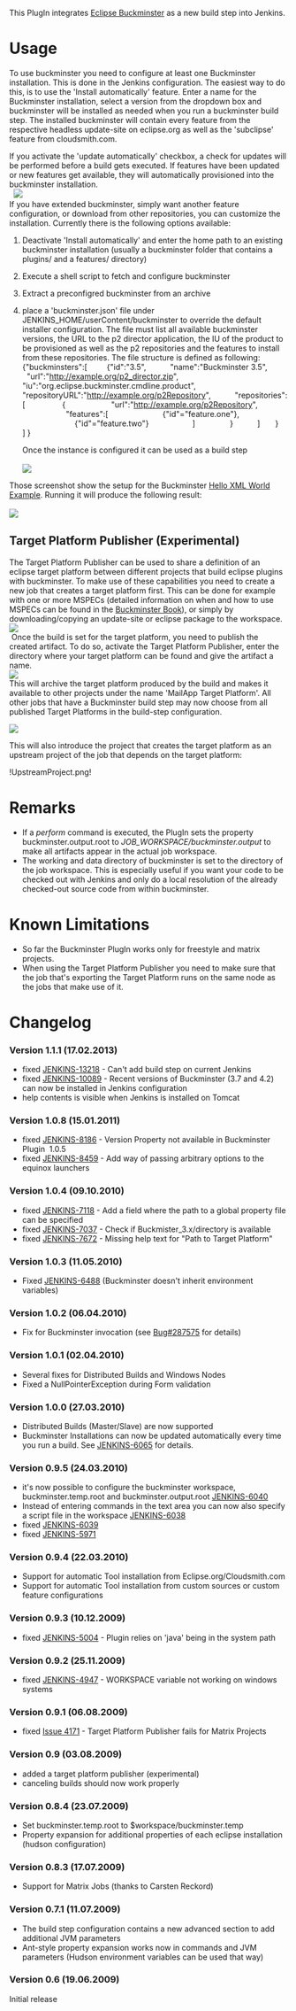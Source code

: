 This PlugIn integrates [Eclipse
Buckminster](http://www.eclipse.org/buckminster "Eclipse Buckminster")
as a new build step into Jenkins.  

# Usage

To use buckminster you need to configure at least one Buckminster
installation. This is done in the Jenkins configuration. The easiest way
to do this, is to use the 'Install automatically' feature. Enter a name
for the Buckminster installation, select a version from the dropdown box
and buckminster will be installed as needed when you run a buckminster
build step. The installed buckminster will contain every feature from
the respective headless update-site on eclipse.org as well as the
'subclipse' feature from cloudsmith.com.

If you activate the 'update automatically' checkbox, a check for updates
will be performed before a build gets executed. If features have been
updated or new features get available, they will automatically
provisioned into the buckminster installation.  
 
![](docs/images/buckminster-installation.png)  
If you have extended buckminster, simply want another feature
configuration, or download from other repositories, you can customize
the installation. Currently there is the following options available:

1.  Deactivate 'Install automatically' and enter the home path to an
    existing buckminster installation (usually a buckminster folder that
    contains a plugins/ and a features/ directory)
2.  Execute a shell script to fetch and configure buckminster
3.  Extract a preconfigred buckminster from an archive
4.  place a 'buckminster.json' file under
    JENKINS\_HOME/userContent/buckminster to override the default
    installer configuration. The file must list all available
    buckminster versions, the URL to the p2 director application, the IU
    of the product to be provisioned as well as the p2 repositories and
    the features to install from these repositories. The file structure
    is defined as following:
         {"buckminsters":[
                {"id":"3.5",
                  "name":"Buckminster 3.5",
                  "url":"http://example.org/p2_director.zip",
                  "iu":"org.eclipse.buckminster.cmdline.product",
                  "repositoryURL":"http://example.org/p2Repository",
                  "repositories":[
                        {
                            "url":"http://example.org/p2Repository",
                            "features":[
                                {"id"="feature.one"},
                                {"id"="feature.two"}
                           ]
                       }
                  ]
              }
           ]
        }

    Once the instance is configured it can be used as a build step  
       
    ![](docs/images/Bildschirmfoto-4.png)

Those screenshot show the setup for the Buckminster [Hello XML World
Example](http://wiki.eclipse.org/Hello_XML_World_Example_(Buckminster) "Hello XML World Example").
Running it will produce the following result:  
   
![](docs/images/Bildschirmfoto-2.png)

## Target Platform Publisher (Experimental)

The Target Platform Publisher can be used to share a definition of an
eclipse target platform between different projects that build eclipse
plugins with buckminster. To make use of these capabilities you need to
create a new job that creates a target platform first. This can be done
for example with one or more MSPECs (detailed information on when and
how to use MSPECs can be found in the [Buckminster
Book](http://www.eclipse.org/downloads/download.php?file=/tools/buckminster/doc/BuckyBook.pdf)),
or simply by downloading/copying an update-site or eclipse package to
the workspace.  
![](docs/images/TP-config.png)  
 Once the build is set for the target platform, you need to publish the
created artifact. To do so, activate the Target Platform Publisher,
enter the directory where your target platform can be found and give the
artifact a name.  
![](docs/images/ArchiveTP.png)  
This will archive the target platform produced by the build and makes it
available to other projects under the name 'MailApp Target Platform'.
All other jobs that have a Buckminster build step may now choose from
all published Target Platforms in the build-step configuration.

![](docs/images/UseTP.png)

This will also introduce the project that creates the target platform as
an upstream project of the job that depends on the target platform:

!UpstreamProject.png! 

# Remarks

  

-   If a *perform* command is executed, the PlugIn sets the property
    buckminster.output.root to *JOB\_WORKSPACE/buckminster.output* to
    make all artifacts appear in the actual job workspace.
-   The working and data directory of buckminster is set to the
    directory of the job workspace. This is especially useful if you
    want your code to be checked out with Jenkins and only do a local
    resolution of the already checked-out source code from within
    buckminster.  

# Known Limitations

-   So far the Buckminster PlugIn works only for freestyle and matrix
    projects.
-   When using the Target Platform Publisher you need to make sure that
    the job that's exporting the Target Platform runs on the same node
    as the jobs that make use of it.

# Changelog

### Version 1.1.1 (17.02.2013)

-   fixed
    [JENKINS-13218](https://issues.jenkins-ci.org/browse/JENKINS-13218 "JENKINS-13218") -
    Can't add build step on current Jenkins
-   fixed
    [JENKINS-10089](https://issues.jenkins-ci.org/browse/JENKINS-10089 "JENKINS-10089") -
    Recent versions of Buckminster (3.7 and 4.2) can now be installed in
    Jenkins configuration
-   help contents is visible when Jenkins is installed on Tomcat

### Version 1.0.8 (15.01.2011)

-   fixed
    [JENKINS-8186](http://issues.jenkins-ci.org/browse/JENKINS-8186 "JENKINS-8186") -
    Version Property not available in Buckminster Plugin  1.0.5
-   fixed
    [JENKINS-8459](http://issues.jenkins-ci.org/browse/JENKINS-8459 "JENKINS-8459") -
    Add way of passing arbitrary options to the equinox launchers

### Version 1.0.4 (09.10.2010)

-   fixed
    [JENKINS-7118](http://issues.jenkins-ci.org/browse/JENKINS-7118) -
    Add a field where the path to a global property file can be
    specified
-   fixed
    [JENKINS-7037](http://issues.jenkins-ci.org/browse/JENKINS-7037) -
    Check if Buckmister\_3.x/directory is available
-   fixed
    [JENKINS-7672](http://issues.jenkins-ci.org/browse/JENKINS-7672) -
    Missing help text for "Path to Target Platform"

### Version 1.0.3 (11.05.2010)

-   Fixed
    [JENKINS-6488](http://issues.jenkins-ci.org/browse/JENKINS-6488)
    (Buckminster doesn't inherit environment variables)

### Version 1.0.2 (06.04.2010)

-   Fix for Buckminster invocation (see
    [Bug\#287575](https://bugs.eclipse.org/bugs/show_bug.cgi?id=287575)
    for details)

### Version 1.0.1 (02.04.2010)

-   Several fixes for Distributed Builds and Windows Nodes
-   Fixed a NullPointerException during Form validation

### Version 1.0.0 (27.03.2010)

-   Distributed Builds (Master/Slave) are now supported
-   Buckminster Installations can now be updated automatically every
    time you run a build. See
    [JENKINS-6065](http://issues.jenkins-ci.org/browse/JENKINS-6065) for
    details.

### Version 0.9.5 (24.03.2010)

-   it's now possible to configure the buckminster workspace,
    buckminster.temp.root and buckminster.output.root
    [JENKINS-6040](http://issues.jenkins-ci.org/browse/JENKINS-6040)
-   Instead of entering commands in the text area you can now also
    specify a script file in the workspace
    [JENKINS-6038](http://issues.jenkins-ci.org/browse/JENKINS-6038)
-   fixed
    [JENKINS-6039](http://issues.jenkins-ci.org/browse/JENKINS-6039) 
-   fixed
    [JENKINS-5971](http://issues.jenkins-ci.org/browse/JENKINS-5971)

### Version 0.9.4 (22.03.2010)

-   Support for automatic Tool installation from
    Eclipse.org/Cloudsmith.com
-   Support for automatic Tool installation from custom sources or
    custom feature configurations

### Version 0.9.3 (10.12.2009)

-   fixed
    [JENKINS-5004](http://issues.jenkins-ci.org/browse/JENKINS-5004) -
    Plugin relies on 'java' being in the system path

### Version 0.9.2 (25.11.2009)

-   fixed
    [JENKINS-4947](http://issues.jenkins-ci.org/browse/JENKINS-4947) -
    WORKSPACE variable not working on windows systems

### Version 0.9.1 (06.08.2009)

-   fixed [Issue
    4171](https://hudson.dev.java.net/issues/show_bug.cgi?id=4171) -
    Target Platform Publisher fails for Matrix Projects

### Version 0.9 (03.08.2009)

-   added a target platform publisher (experimental)
-   canceling builds should now work properly 

### Version 0.8.4 (23.07.2009)

-   Set buckminster.temp.root to $workspace/buckminster.temp
-   Property expansion for additional properties of each eclipse
    installation (hudson configuration)

### Version 0.8.3 (17.07.2009)

-   Support for Matrix Jobs (thanks to Carsten Reckord)

### Version 0.7.1 (11.07.2009)

-   The build step configuration contains a new advanced section to add
    additional JVM parameters
-   Ant-style property expansion works now in commands and JVM
    parameters (Hudson environment variables can be used that way)

### Version 0.6 (19.06.2009)

Initial release
